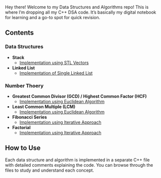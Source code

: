 Hey there! Welcome to my Data Structures and Algorithms repo! This is where I’m dropping all my C++ DSA code. It’s basically my digital notebook for learning and a go-to spot for quick revision.

## Contents
### Data Structures
- **Stack**
  - [Implementation using STL Vectors](https://github.com/emonislive/learn-DSA-with-me/blob/main/Data%20Structures/Stack.cpp)
- **Linked List**
  - [Implementation of Single Linked List](https://github.com/emonislive/learn-DSA-with-me/blob/main/Data%20Structures/Linked%20List.cpp)

### Number Thoery
- **Greatest Common Divisor (GCD) / Highest Common Factor (HCF)**
  - [Implementation using Euclidean Algorithm](https://github.com/emonislive/learn-DSA-with-me/blob/main/Number%20Theory/GCD.cpp)
- **Least Common Multiple (LCM)**
  - [Implementation using Euclidean Algorithm](https://github.com/emonislive/learn-DSA-with-me/blob/main/Number%20Theory/LCM.cpp)
- **Fibonacci Series**
  - [Implementation using Iterative Approach](https://github.com/emonislive/learn-DSA-with-me/blob/main/Number%20Theory/Fibonacci.cpp)
- **Factorial**
  - [Implementation using Iterative Approach](https://github.com/emonislive/learn-DSA-with-me/blob/main/Number%20Theory/Factorial.cpp)

## How to Use
Each data structure and algorithm is implemented in a separate C++ file with detailed comments explaining the code. You can browse through the files to study and understand each concept.
